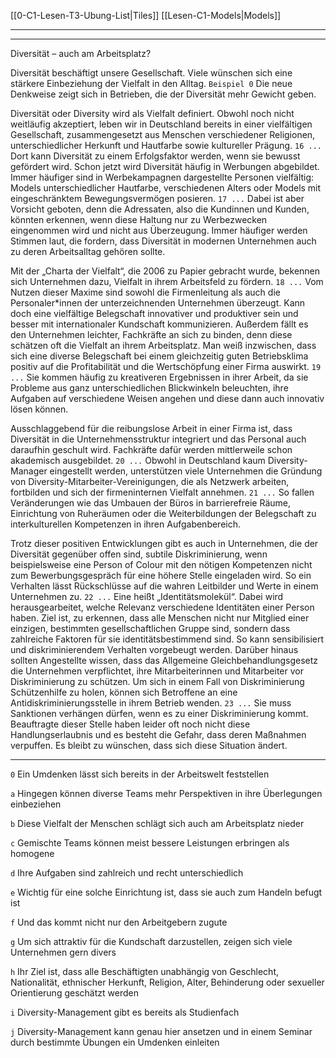 [[0-C1-Lesen-T3-Ubung-List|Tiles]]
[[Lesen-C1-Models|Models]]

---
---

Diversität – auch am Arbeitsplatz?

Diversität beschäftigt unsere Gesellschaft. Viele wünschen sich eine stärkere Einbeziehung der Vielfalt in den Alltag. `Beispiel 0` Die neue Denkweise zeigt sich in Betrieben, die der Diversität mehr Gewicht geben.

Diversität oder Diversity wird als Vielfalt definiert. Obwohl noch nicht weitläufig akzeptiert, leben wir in Deutschland bereits in einer vielfältigen Gesellschaft, zusammengesetzt aus Menschen verschiedener Religionen, unterschiedlicher Herkunft und Hautfarbe sowie kultureller Prägung. `16 ...` Dort kann Diversität zu einem Erfolgsfaktor werden, wenn sie bewusst gefördert wird. Schon jetzt wird Diversität häufig in Werbungen abgebildet. Immer häufiger sind in Werbekampagnen dargestellte Personen vielfältig: Models unterschiedlicher Hautfarbe, verschiedenen Alters oder Models mit eingeschränktem Bewegungsvermögen posieren. `17 ...` Dabei ist aber Vorsicht geboten, denn die Adressaten, also die Kundinnen und Kunden, könnten erkennen, wenn diese Haltung nur zu Werbezwecken eingenommen wird und nicht aus Überzeugung. Immer häufiger werden Stimmen laut, die fordern, dass Diversität in modernen Unternehmen auch zu deren Arbeitsalltag gehören sollte.

Mit der „Charta der Vielfalt“, die 2006 zu Papier gebracht wurde, bekennen sich Unternehmen dazu, Vielfalt in ihrem Arbeitsfeld zu fördern. `18 ...` Vom Nutzen dieser Maxime sind sowohl die Firmenleitung als auch die Personaler*innen der unterzeichnenden Unternehmen überzeugt. Kann doch eine vielfältige Belegschaft innovativer und produktiver sein und besser mit internationaler Kundschaft kommunizieren. Außerdem fällt es den Unternehmen leichter, Fachkräfte an sich zu binden, denn diese schätzen oft die Vielfalt an ihrem Arbeitsplatz. Man weiß inzwischen, dass sich eine diverse Belegschaft bei einem gleichzeitig guten Betriebsklima positiv auf die Profitabilität und die Wertschöpfung einer Firma auswirkt. `19 ...` Sie kommen häufig zu kreativeren Ergebnissen in ihrer Arbeit, da sie Probleme aus ganz unterschiedlichen Blickwinkeln beleuchten, ihre Aufgaben auf verschiedene Weisen angehen und diese dann auch innovativ lösen können.

Ausschlaggebend für die reibungslose Arbeit in einer Firma ist, dass Diversität in die Unternehmensstruktur integriert und das Personal auch daraufhin geschult wird. Fachkräfte dafür werden mittlerweile schon akademisch ausgebildet. `20 ...` Obwohl in Deutschland kaum Diversity-Manager eingestellt werden, unterstützen viele Unternehmen die Gründung von Diversity-Mitarbeiter-Vereinigungen, die als Netzwerk arbeiten, fortbilden und sich der firmeninternen Vielfalt annehmen. `21 ...` So fallen Veränderungen wie das Umbauen der Büros in barrierefreie Räume, Einrichtung von Ruheräumen oder die Weiterbildungen der Belegschaft zu interkulturellen Kompetenzen in ihren Aufgabenbereich.

Trotz dieser positiven Entwicklungen gibt es auch in Unternehmen, die der Diversität gegenüber offen sind, subtile Diskriminierung, wenn beispielsweise eine Person of Colour mit den nötigen Kompetenzen nicht zum Bewerbungsgespräch für eine höhere Stelle eingeladen wird. So ein Verhalten lässt Rückschlüsse auf die wahren Leitbilder und Werte in einem Unternehmen zu. `22 ...` Eine heißt „Identitätsmolekül“. Dabei wird herausgearbeitet, welche Relevanz verschiedene Identitäten einer Person haben. Ziel ist, zu erkennen, dass alle Menschen nicht nur Mitglied einer einzigen, bestimmten gesellschaftlichen Gruppe sind, sondern dass zahlreiche Faktoren für sie identitätsbestimmend sind. So kann sensibilisiert und diskriminierendem Verhalten vorgebeugt werden. Darüber hinaus sollten Angestellte wissen, dass das Allgemeine Gleichbehandlungsgesetz die Unternehmen verpflichtet, ihre Mitarbeiterinnen und Mitarbeiter vor Diskriminierung zu schützen. Um sich in einem Fall von Diskriminierung Schützenhilfe zu holen, können sich Betroffene an eine Antidiskriminierungsstelle in ihrem Betrieb wenden. `23 ...` Sie muss Sanktionen verhängen dürfen, wenn es zu einer Diskriminierung kommt. Beauftragte dieser Stelle haben leider oft noch nicht diese Handlungserlaubnis und es besteht die Gefahr, dass deren Maßnahmen verpuffen. Es bleibt zu wünschen, dass sich diese Situation ändert.

---

`0` Ein Umdenken lässt sich bereits in der Arbeitswelt feststellen

`a` Hingegen können diverse Teams mehr Perspektiven in ihre Überlegungen einbeziehen

`b` Diese Vielfalt der Menschen schlägt sich auch am Arbeitsplatz nieder

`c` Gemischte Teams können meist bessere Leistungen erbringen als homogene

`d` Ihre Aufgaben sind zahlreich und recht unterschiedlich

`e` Wichtig für eine solche Einrichtung ist, dass sie auch zum Handeln befugt ist

`f` Und das kommt nicht nur den Arbeitgebern zugute

`g` Um sich attraktiv für die Kundschaft darzustellen, zeigen sich viele Unternehmen gern divers

`h` Ihr Ziel ist, dass alle Beschäftigten unabhängig von Geschlecht, Nationalität, ethnischer Herkunft, Religion, Alter, Behinderung oder sexueller Orientierung geschätzt werden

`i` Diversity-Management gibt es bereits als Studienfach

`j` Diversity-Management kann genau hier ansetzen und in einem Seminar durch bestimmte Übungen ein Umdenken einleiten